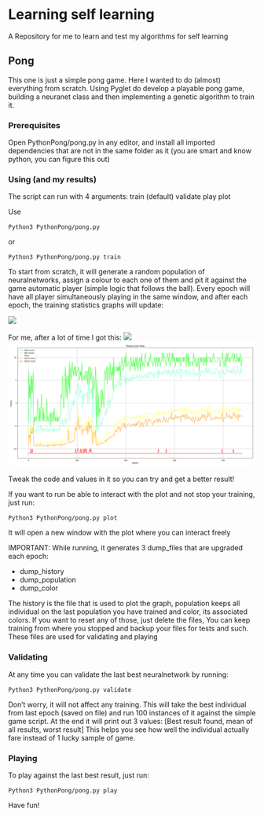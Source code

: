 # Learning self learning

A Repository for me to learn and test my algorithms for self learning

## Pong

This one is just a simple pong game. Here I wanted to do (almost) everything from scratch. 
Using Pyglet do develop a playable pong game, building a neuranet class and then implementing a genetic algorithm to train it.

### Prerequisites

Open PythonPong/pong.py in any editor, and install all imported dependencies that are not in the same folder as it (you are smart and know python, you can figure this out)

### Using (and my results)

The script can run with 4 arguments:
train (default)
validate
play
plot

Use 

```
Python3 PythonPong/pong.py
```
or
```
Python3 PythonPong/pong.py train
```
To start from scratch, it will generate a random population of neuralnetworks, assign a colour to each one of them and pit it against the game automatic player (simple logic that follows the ball).
Every epoch will have all player simultaneously playing in the same window, and after each epoch, the training statistics graphs will update:

![](PythonPong/Results/random.gif)

For me, after a lot of time I got this:
![](PythonPong/Results/trained.gif)
![](PythonPong/Results/SmartPongGraph.png)

Tweak the code and values in it so you can try and get a better result!

If you want to run be able to interact with the plot and not stop your training, just run:
```
Python3 PythonPong/pong.py plot
```
It will open a new window with the plot where you can interact freely

IMPORTANT: While running, it generates 3 dump_files that are upgraded each epoch:
* dump_history
* dump_population
* dump_color

The history is the file that is used to plot the graph, population keeps all individual on the last population you have trained and color, its associated colors.
If you want to reset any of those, just delete the files, You can keep training from where you stopped and backup your files for tests and such.
These files are used for validating and playing

### Validating
At any time you can validate the last best neuralnetwork by running:
```
Python3 PythonPong/pong.py validate
```
Don’t worry, it will not affect any training.
This will take the best individual from last epoch (saved on file) and run 100 instances of it against the simple game script.
At the end it will print out 3 values:
[Best result found, mean of all results, worst result]
This helps you see how well the individual actually fare instead of 1 lucky sample of game.

### Playing

To play against the last best result, just run:
```
Python3 PythonPong/pong.py play
```

Have fun!